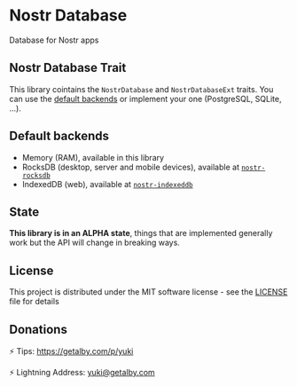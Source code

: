 # Nostr Database

Database for Nostr apps

## Nostr Database Trait

This library cointains the `NostrDatabase` and `NostrDatabaseExt` traits. You can use the [default backends](#default-backends) or implement your one (PostgreSQL, SQLite, ...).

## Default backends

* Memory (RAM), available in this library
* RocksDB (desktop, server and mobile devices), available at [`nostr-rocksdb`](https://crates.io/crates/nostr-rocksdb)
* IndexedDB (web), available at [`nostr-indexeddb`](https://crates.io/crates/nostr-indexeddb)

## State

**This library is in an ALPHA state**, things that are implemented generally work but the API will change in breaking ways.

## License

This project is distributed under the MIT software license - see the [LICENSE](../../LICENSE) file for details

## Donations

⚡ Tips: <https://getalby.com/p/yuki>

⚡ Lightning Address: yuki@getalby.com